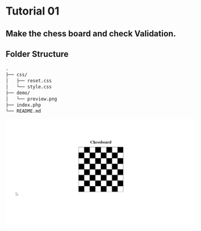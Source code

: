 # Tutorial 01

## Make the chess board and check Validation.

## Folder Structure

```
.
├── css/
│   ├── reset.css
│   └── style.css
├── demo/
│   └── preview.png
├── index.php
└── README.md
```

![preview.png](demo/preview.png)